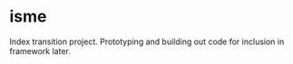 # isme

Index transition project. Prototyping and building out code for inclusion in framework later.